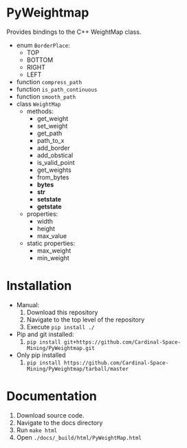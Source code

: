 # PyWeightmap
Provides bindings to the C++ WeightMap class.
* enum `BorderPlace`:
  * TOP
  * BOTTOM
  * RIGHT
  * LEFT
* function `compress_path`
* function `is_path_continuous`
* function `smooth_path`
* class `WeightMap`
  * methods:
    * get_weight
    * set_weight
    * get_path
    * path_to_x
    * add_border
    * add_obstical
    * is_valid_point
    * get_weights
    * from_bytes
    * __bytes__
    * __str__
    * __setstate__
    * __getstate__
  * properties:
    * width
    * height
    * max_value
  * static properties:
    * max_weight
    * min_weight

# Installation
* Manual:
  1. Download this repository
  2. Navigate to the top level of the repository
  3. Execute  `pip install ./`
* Pip and git installed:
   1. `pip install git+https://github.com/Cardinal-Space-Mining/PyWeightmap.git`
* Only pip installed
    1. `pip install https://github.com/Cardinal-Space-Mining/PyWeightmap/tarball/master`

# Documentation
1. Download source code.
2. Navigate to the docs directory
3. Run `make html`
4. Open `./docs/_build/html/PyWeightMap.html`
